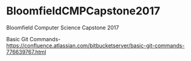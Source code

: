 # BloomfieldCMPCapstone2017
Bloomfield Computer Science Capstone 2017

Basic Git Commands-
https://confluence.atlassian.com/bitbucketserver/basic-git-commands-776639767.html
